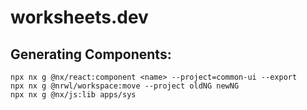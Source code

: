 # worksheets.dev

## Generating Components:

```
npx nx g @nx/react:component <name> --project=common-ui --export
npx nx g @nrwl/workspace:move --project oldNG newNG
npx nx g @nx/js:lib apps/sys
```
